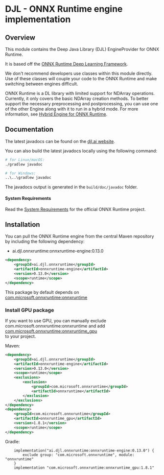 # DJL - ONNX Runtime engine implementation

## Overview
This module contains the Deep Java Library (DJL) EngineProvider for ONNX Runtime.

It is based off the [ONNX Runtime Deep Learning Framework](https://microsoft.github.io/onnxruntime/).


We don't recommend developers use classes within this module directly.
Use of these classes will couple your code to the ONNX Runtime and make switching between engines difficult.

ONNX Runtime is a DL library with limited support for NDArray operations.
Currently, it only covers the basic NDArray creation methods. To better support the necessary preprocessing and postprocessing,
you can use one of the other Engine along with it to run in a hybrid mode.
For more information, see [Hybrid Engine for ONNX Runtime](../../docs/hybrid_engine.md).

## Documentation

The latest javadocs can be found on the [djl.ai website](https://javadoc.io/doc/ai.djl.onnxruntime/onnxruntime-engine/latest/index.html).

You can also build the latest javadocs locally using the following command:

```sh
# for Linux/macOS:
./gradlew javadoc

# for Windows:
..\..\gradlew javadoc
```
The javadocs output is generated in the `build/doc/javadoc` folder.

#### System Requirements

Read the [System Requirements](https://github.com/microsoft/onnxruntime/blob/master/README.md#system-requirements)
for the official ONNX Runtime project.

## Installation
You can pull the ONNX Runtime engine from the central Maven repository by including the following dependency:

- ai.djl.onnxruntime:onnxruntime-engine:0.13.0

```xml
<dependency>
    <groupId>ai.djl.onnxruntime</groupId>
    <artifactId>onnxruntime-engine</artifactId>
    <version>0.13.0</version>
    <scope>runtime</scope>
</dependency>
```

This package by default depends on [com.microsoft.onnxruntime:onnxruntime](https://search.maven.org/artifact/com.microsoft.onnxruntime/onnxruntime)

### Install GPU package
If you want to use GPU, you can manually exclude com.microsoft.onnxruntime:onnxruntime
and add [com.microsoft.onnxruntime:onnxruntime_gpu](https://search.maven.org/artifact/com.microsoft.onnxruntime/onnxruntime_gpu)  
to your project.

Maven:

```xml
<dependency>
    <groupId>ai.djl.onnxruntime</groupId>
    <artifactId>onnxruntime-engine</artifactId>
    <version>0.13.0</version>
    <scope>runtime</scope>
    <exclusions>
        <exclusion>
            <groupId>com.microsoft.onnxruntime</groupId>
            <artifactId>onnxruntime</artifactId>
        </exclusion>
    </exclusions>
</dependency>
<dependency>
    <groupId>com.microsoft.onnxruntime</groupId>
    <artifactId>onnxruntime_gpu</artifactId>
    <version>1.8.1</version>
    <scope>runtime</scope>
</dependency>
```

Gradle:
```
    implementation("ai.djl.onnxruntime:onnxruntime-engine:0.13.0") {
        exclude group: "com.microsoft.onnxruntime", module: "onnxruntime"
    }
    implementation "com.microsoft.onnxruntime:onnxruntime_gpu:1.8.1"
```
